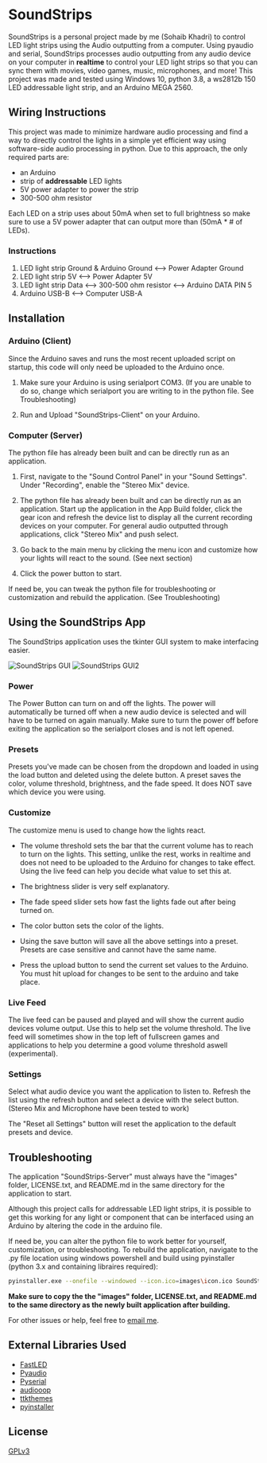 # SoundStrips

SoundStrips is a personal project made by me (Sohaib Khadri) to control LED light strips using the Audio outputting from a computer. Using pyaudio and serial, SoundStrips processes audio outputting from any audio device on your computer in **realtime** to control your LED light strips so that you can sync them with movies, video games, music, microphones, and more! This project was made and tested using Windows 10, python 3.8, a ws2812b 150 LED addressable light strip, and an Arduino MEGA 2560.

## Wiring Instructions
 This project was made to minimize hardware audio processing and find a way to directly control the lights in a simple yet efficient way using software-side audio processing in python. Due to this approach, the only required parts are:

- an Arduino
- strip of **addressable** LED lights 
- 5V power adapter to power the strip
- 300-500 ohm resistor

Each LED on a strip uses about 50mA when set to full brightness so make sure to use a 5V power adapter that can output more than (50mA * # of LEDs).

### Instructions
1. LED light strip Ground & Arduino Ground <--> Power Adapter Ground
2. LED light strip 5V <--> Power Adapter 5V
3. LED light strip Data <--> 300-500 ohm resistor <--> Arduino DATA PIN 5
4. Arduino USB-B <--> Computer USB-A

## Installation

### Arduino (Client)
Since the Arduino saves and runs the most recent uploaded script on startup, this code will only need be uploaded to the Arduino once.

1.  Make sure your Arduino is using serialport COM3. (If you are unable to do so, change which serialport you are writing to in the python file. See Troubleshooting)

2. Run and Upload "SoundStrips-Client" on your Arduino.

### Computer (Server)
The python file has already been built and can be directly run as an application.

1. First, navigate to the "Sound Control Panel" in your "Sound Settings". Under "Recording", enable the "Stereo Mix" device.

2. The python file has already been built and can be directly run as an application. Start up the application in the App Build folder, click the gear icon and refresh the device list to display all the current recording devices on your computer. For general audio outputted through applications, click "Stereo Mix" and push select.

3. Go back to the main menu by clicking the menu icon and customize how your lights will react to the sound. (See next section)

4. Click the power button to start.

 If need be, you can tweak the python file for troubleshooting or customization and rebuild the application. (See Troubleshooting)


## Using the SoundStrips App

The SoundStrips application uses the tkinter GUI system to make interfacing easier.



![SoundStrips GUI](https://github.com/Sohaib404/SoundStrips/blob/master/SoundStrips%20GUI.JPG?raw=true) ![SoundStrips GUI2](https://github.com/Sohaib404/SoundStrips/blob/master/SoundStrips%20GUI2.JPG?raw=true)

### Power
The Power Button can turn on and off the lights. The power will automatically be turned off when a new audio device is selected and will have to be turned on again manually. Make sure to turn the power off before exiting the application so the serialport closes and is not left opened.

### Presets
Presets you've made can be chosen from the dropdown and loaded in using the load button and deleted using the delete button. A preset saves the color, volume threshold, brightness, and the fade speed. It does NOT save which device you were using.

### Customize
The customize menu is used to change how the lights react.
- The volume threshold sets the bar that the current volume has to reach to turn on the lights. This setting, unlike the rest, works in realtime and does not need to be uploaded to the Arduino for changes to take effect. Using the live feed can help you decide what value to set this at.
- The brightness slider is very self explanatory. 
- The fade speed slider sets how fast the lights fade out after being turned on.
- The color button sets the color of the lights.
  
- Using the save button will save all the above settings into a preset. Presets are case sensitive and cannot have the same name.
- Press the upload button to send the current set values to the Arduino. You must hit upload for changes to be sent to the arduino and take place.

### Live Feed
 The live feed can be paused and played and will show the current audio devices volume output. Use this to help set the volume threshold. The live feed will sometimes show in the top left of fullscreen games and applications to help you determine a good volume threshold aswell (experimental).

### Settings 
 Select what audio device you want the application to listen to. Refresh the list using the refresh button and select a device with the select button. (Stereo Mix and Microphone have been tested to work)

The "Reset all Settings" button will reset the application to the default presets and device.

## Troubleshooting

 The application "SoundStrips-Server" must always have the "images" folder, LICENSE.txt, and README.md in the same directory for the application to start.

 Although this project calls for addressable LED light strips, it is possible to get this working for any light or component that can be interfaced using an Arduino by altering the code in the arduino file.

 If need be, you can alter the python file to work better for yourself, customization, or troubleshooting. To rebuild the application, navigate to the .py file location using windows powershell and build using pyinstaller (python 3.x and containing libraires required):

```bash
pyinstaller.exe --onefile --windowed --icon.ico=images\icon.ico SoundStrips-Server.py
```
**Make sure to copy the the "images" folder, LICENSE.txt, and README.md to the same directory as the newly built application after building.**

For other issues or help, feel free to [email me](mailto:sohaibx@live.ca).

## External Libraries Used

- [FastLED](https://github.com/FastLED/FastLED)
- [Pyaudio](https://pypi.org/project/PyAudio/)
- [Pyserial](https://pythonhosted.org/pyserial/)
- [audiooop](https://docs.python.org/2/library/audioop.html) 
- [ttkthemes](https://ttkthemes.readthedocs.io/en/latest/)
- [pyinstaller](https://www.pyinstaller.org/)



## License
[GPLv3](https://www.gnu.org/licenses/gpl-3.0.en.html)
